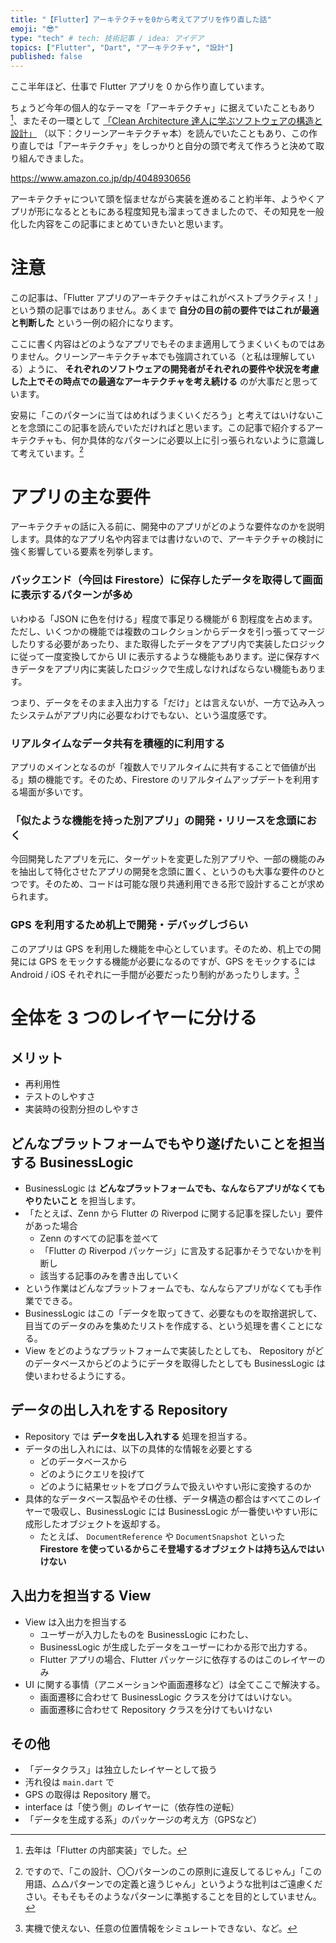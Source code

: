 ```yaml
---
title: "【Flutter】アーキテクチャを0から考えてアプリを作り直した話"
emoji: "😎"
type: "tech" # tech: 技術記事 / idea: アイデア
topics: ["Flutter", "Dart", "アーキテクチャ", "設計"]
published: false
---
```


ここ半年ほど、仕事で Flutter アプリを 0 から作り直しています。

ちょうど今年の個人的なテーマを「アーキテクチャ」に据えていたこともあり[^1]、またその一環として [「Clean Architecture 達人に学ぶソフトウェアの構造と設計」](https://www.amazon.co.jp/dp/4048930656) （以下：クリーンアーキテクチャ本）を読んでいたこともあり、この作り直しでは「アーキテクチャ」をしっかりと自分の頭で考えて作ろうと決めて取り組んできました。

https://www.amazon.co.jp/dp/4048930656

アーキテクチャについて頭を悩ませながら実装を進めること約半年、ようやくアプリが形になるとともにある程度知見も溜まってきましたので、その知見を一般化した内容をこの記事にまとめていきたいと思います。

# 注意

この記事は、「Flutter アプリのアーキテクチャはこれがベストプラクティス！」という類の記事ではありません。あくまで __自分の目の前の要件ではこれが最適と判断した__ という一例の紹介になります。

ここに書く内容はどのようなアプリでもそのまま適用してうまくいくものではありません。クリーンアーキテクチャ本でも強調されている（と私は理解している）ように、 __それぞれのソフトウェアの開発者がそれぞれの要件や状況を考慮した上でその時点での最適なアーキテクチャを考え続ける__ のが大事だと思っています。

安易に「このパターンに当てはめればうまくいくだろう」と考えてはいけないことを念頭にこの記事を読んでいただければと思います。この記事で紹介するアーキテクチャも、何か具体的なパターンに必要以上に引っ張られないように意識して考えています。[^2]

# アプリの主な要件
アーキテクチャの話に入る前に、開発中のアプリがどのような要件なのかを説明します。具体的なアプリ名や内容までは書けないので、アーキテクチャの検討に強く影響している要素を列挙します。

### バックエンド（今回は Firestore）に保存したデータを取得して画面に表示するパターンが多め

いわゆる「JSON に色を付ける」程度で事足りる機能が 6 割程度を占めます。ただし、いくつかの機能では複数のコレクションからデータを引っ張ってマージしたりする必要があったり、また取得したデータをアプリ内で実装したロジックに従って一度変換してから UI に表示するような機能もあります。逆に保存すべきデータをアプリ内に実装したロジックで生成しなければならない機能もあります。

つまり、データをそのまま入出力する「だけ」とは言えないが、一方で込み入ったシステムがアプリ内に必要なわけでもない、という温度感です。

### リアルタイムなデータ共有を積極的に利用する

アプリのメインとなるのが「複数人でリアルタイムに共有することで価値が出る」類の機能です。そのため、Firestore のリアルタイムアップデートを利用する場面が多いです。

### 「似たような機能を持った別アプリ」の開発・リリースを念頭におく

今回開発したアプリを元に、ターゲットを変更した別アプリや、一部の機能のみを抽出して特化させたアプリの開発を念頭に置く、というのも大事な要件のひとつです。そのため、コードは可能な限り共通利用できる形で設計することが求められます。

### GPS を利用するため机上で開発・デバッグしづらい

このアプリは GPS を利用した機能を中心としています。そのため、机上での開発には GPS をモックする機能が必要になるのですが、GPS をモックするには Android / iOS それぞれに一手間が必要だったり制約があったりします。[^3]

# 全体を 3 つのレイヤーに分ける

## メリット
- 再利用性
- テストのしやすさ
- 実装時の役割分担のしやすさ

## どんなプラットフォームでもやり遂げたいことを担当する BusinessLogic

- BusinessLogic は __どんなプラットフォームでも、なんならアプリがなくてもやりたいこと__ を担当します。
- 「たとえば、Zenn から Flutter の Riverpod に関する記事を探したい」要件があった場合
  - Zenn のすべての記事を並べて
  - 「Flutter の Riverpod パッケージ」に言及する記事かそうでないかを判断し
  - 該当する記事のみを書き出していく
- という作業はどんなプラットフォームでも、なんならアプリがなくても手作業でできる。
- BusinessLogic はこの「データを取ってきて、必要なものを取捨選択して、目当てのデータのみを集めたリストを作成する、という処理を書くことになる。
- View をどのようなプラットフォームで実装したとしても、 Repository がどのデータベースからどのようにデータを取得したとしても BusinessLogic は使いまわせるようにする。

## データの出し入れをする Repository
- Repository では __データを出し入れする__ 処理を担当する。
- データの出し入れには、以下の具体的な情報を必要とする
  - どのデータベースから
  - どのようにクエリを投げて
  - どのように結果セットをプログラムで扱えいやすい形に変換するのか
- 具体的なデータベース製品やその仕様、データ構造の都合はすべてこのレイヤーで吸収し、BusinessLogic には BusinessLogic が一番使いやすい形に成形したオブジェクトを返却する。
  - たとえば、 `DocumentReference` や `DocumentSnapshot` といった __Firestore を使っているからこそ登場するオブジェクトは持ち込んではいけない__

## 入出力を担当する View

- View は入出力を担当する
  - ユーザーが入力したものを BusinessLogic にわたし、
  - BusinessLogic が生成したデータをユーザーにわかる形で出力する。
  - Flutter アプリの場合、Flutter パッケージに依存するのはこのレイヤーのみ
- UI に関する事情（アニメーションや画面遷移など）は全てここで解決する。
  - 画面遷移に合わせて BusinessLogic クラスを分けてはいけない。
  - 画面遷移に合わせて Repository クラスを分けてもいけない

## その他

- 「データクラス」は独立したレイヤーとして扱う
- 汚れ役は `main.dart` で
- GPS の取得は Repository 層で。
- interface は「使う側」のレイヤーに（依存性の逆転）
- 「データを生成する系」のパッケージの考え方（GPSなど）

[^1]: 去年は「Flutter の内部実装」でした。

[^2]: ですので、「この設計、〇〇パターンのこの原則に違反してるじゃん」「この用語、△△パターンでの定義と違うじゃん」というような批判はご遠慮ください。そもそもそのようなパターンに準拠することを目的としていません。

[^3]: 実機で使えない、任意の位置情報をシミュレートできない、など。